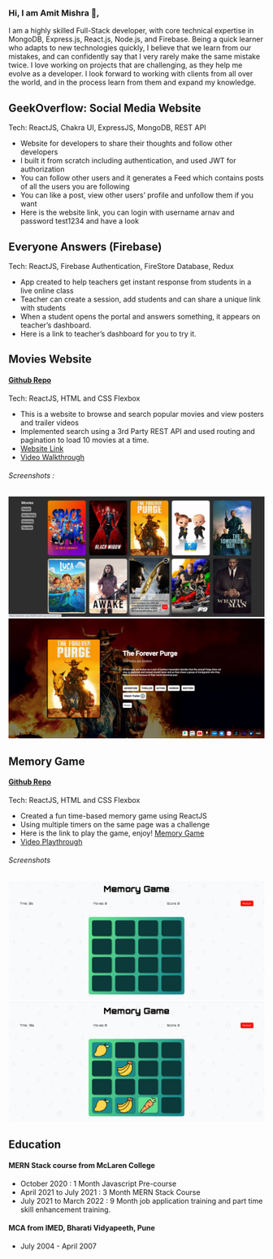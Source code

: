 ### Hi, I am Amit Mishra 👋,

I am a highly skilled Full-Stack developer, with core technical expertise in MongoDB, Express.js, React.js, Node.js, and Firebase. Being a quick learner who adapts to new technologies quickly, I believe that we learn from our mistakes, and can confidently say that I very rarely make the same mistake twice. I love working on projects that are challenging, as they help me evolve as a developer. I look forward to working with clients from all over the world, and in the process learn from them and expand my knowledge.


## GeekOverflow: Social Media Website
Tech: ReactJS, Chakra UI, ExpressJS, MongoDB, REST API
* Website for developers to share their thoughts and follow other developers
* I built it from scratch including authentication, and used JWT for authorization 
* You can follow other users and it generates a Feed which contains posts of all the users you are following
* You can like a post, view other users’ profile and unfollow them if you want
* Here is the website link, you can login with username arnav and password test1234 and have a look



## Everyone Answers (Firebase)
Tech: ReactJS, Firebase Authentication, FireStore Database, Redux
* App created to help teachers get instant response from students in a live online class
* Teacher can create a session, add students and can share a unique link with students
* When a student opens the portal and answers something, it appears on teacher’s dashboard.
* Here is a link to teacher’s dashboard for you to try it.




## Movies Website
#### [Github Repo](https://github.com/AmitkumarMishra-code/Movies-Website)
Tech: ReactJS, HTML and CSS Flexbox
* This is a website to browse and search popular movies and view posters and trailer videos
* Implemented search using a 3rd Party REST API and used routing and pagination to load 10 movies at a time.
* [Website Link](https://optimistic-saha-892043.netlify.app/)
* [Video Walkthrough](https://youtu.be/85qxL8rHFt8)

###### Screenshots :
<img src= "https://github.com/AmitkumarMishra-code/Movies-Website/blob/master/screenshots/home.png" />
<img src="https://github.com/AmitkumarMishra-code/Movies-Website/blob/master/screenshots/selected.png"/>

## Memory Game 
#### [Github Repo]()
Tech: ReactJS, HTML and CSS Flexbox
* Created a fun time-based memory game using ReactJS
* Using multiple timers on the same page was a challenge 
* Here is the link to play the game, enjoy! [Memory Game](https://pedantic-austin-716dc1.netlify.app/)
* [Video Playthrough](https://youtu.be/A82priknE3g)

###### Screenshots
<img src = "https://github.com/AmitkumarMishra-code/Memory-Game/blob/master/screenshots/2021-07-27%20(2).png" />
<img src = "https://github.com/AmitkumarMishra-code/Memory-Game/blob/master/screenshots/2021-07-27%20(5).png"/>



## Education

#### MERN Stack course from McLaren College
* October 2020 : 1 Month Javascript Pre-course
* April 2021 to July 2021 : 3 Month MERN Stack Course
* July 2021 to March 2022 : 9 Month job application training and part time skill enhancement training.

#### MCA from IMED, Bharati Vidyapeeth, Pune
* July 2004 - April 2007

<!--
**AmitkumarMishra-code/AmitkumarMishra-code** is a ✨ _special_ ✨ repository because its `README.md` (this file) appears on your GitHub profile.

Here are some ideas to get you started:

- 🔭 I’m currently working on ...
- 🌱 I’m currently learning ...
- 👯 I’m looking to collaborate on ...
- 🤔 I’m looking for help with ...
- 💬 Ask me about ...
- 📫 How to reach me: ...
- 😄 Pronouns: ...
- ⚡ Fun fact: ...
-->
